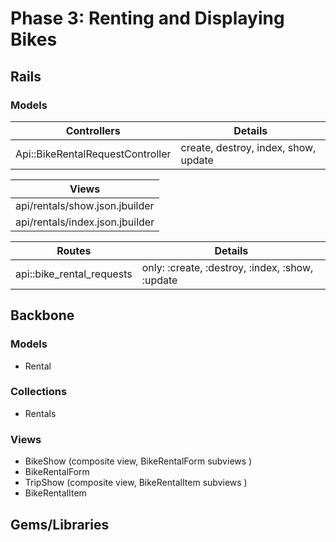 # Phase 3: Renting and Displaying Bikes

## Rails
### Models

| Controllers                      | Details                              |
|----------------------------------|--------------------------------------|
| Api::BikeRentalRequestController | create, destroy, index, show, update |

| Views                           |
|---------------------------------|
| api/rentals/show.json.jbuilder  |
| api/rentals/index.json.jbuilder |

| Routes                    | Details                                         |
|---------------------------|-------------------------------------------------|
| api::bike_rental_requests | only: :create, :destroy, :index, :show, :update |

## Backbone
### Models
* Rental

### Collections
* Rentals

### Views
* BikeShow (composite view, BikeRentalForm subviews )       
* BikeRentalForm
* TripShow (composite view, BikeRentalItem subviews )       
* BikeRentalItem

## Gems/Libraries
